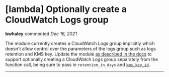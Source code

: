 # [lambda] Optionally create a CloudWatch Logs group 

**bwhaley** commented *Dec 16, 2021*

The module currently creates a CloudWatch Logs group implicitly which doesn't allow control over the parameters of the logs group such as logs retention and KMS key. Update the module [as described in the docs](https://registry.terraform.io/providers/hashicorp/aws/latest/docs/resources/lambda_function) to support optionally creating a CloudWatch Logs group separately from the function call, being sure to pass in `retention_in_days` and [`kms_key_id`](https://registry.terraform.io/providers/hashicorp/aws/latest/docs/resources/cloudwatch_log_group#kms_key_id).
<br />
***


